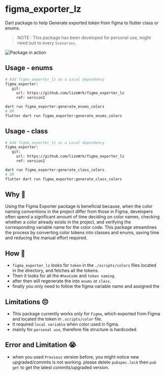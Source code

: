 # figma_exporter_lz

Dart package to help Generate exported token from figma to flutter class or enums.

> NOTE : This package has been developed for personal use, might need suit to every `Scenarios`.

![Package in action](https://github.com/lizeWrk/figma_exporter_lz)

## Usage - enums

```sh
# Add figma_exporter_lz as a Local dependency
figma_exporter:
   git:
     url: https://github.com/lizeWrk/figma_exporter_lz
     ref: version2

dart run figma_exporter:generate_enums_colors
# OR
flutter dart run figma_exporter:generate_enums_colors

```

## Usage - class

```sh
# Add figma_exporter_lz as a Local dependency
figma_exporter:
   git:
     url: https://github.com/lizeWrk/figma_exporter_lz
     ref: version2

dart run figma_exporter:generate_class_colors
# OR
flutter dart run figma_exporter:generate_class_colors

```

## Why 🤔

Using the Figma Exporter package is beneficial because, when the color naming conventions in the project differ from those in Figma, developers often spend a significant amount of time deciding on color names, checking whether a color already exists in the project, and verifying the corresponding variable name for the color code. This package streamlines the process by converting color tokens into classes and enums, saving time and reducing the manual effort required.

## How 🤖

- `figma_exporter_lz` looks for `token` in the `./scripts/colors` files located in the directory, and fetches all the tokens.
- Then it looks for all the `#hexCode` and `token naming`.
- after then will regenerate the into `enums` or `class`.
- finally you only need to follow the figma variable name and assigned the

## Limitations 😔

- This package currently works only for `Figma`, which exported from Figma and located the token in `.scripts/color` file.
- It required `local variable` when color used in figma.
- mainly for `personal use`, therefore file structure is hardcoded.

## Error and Limitation 😭

- when you used `Previous` version before, you might notice new upgraded/commits is not working. please delete `pubspec.lock` then `pub get` to get the latest commits/upgraded version.
